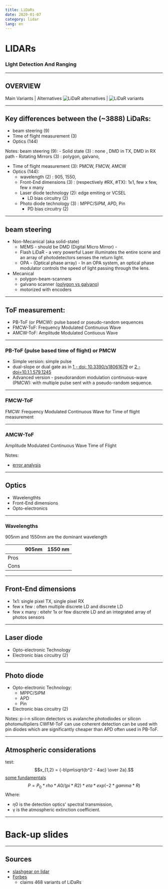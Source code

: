 ```yaml
---
title: LiDaRs
date: 2020-01-07
category: lidar
lang: en
---
```


# LIDARs
### LIght Detection And Ranging

---

## OVERVIEW

Main Variants | Alternatives
![LiDaR alternatives](/embedded-analog-intelligence/static/img/_posts/lidar_overview.jpg)  | ![LiDaR variants](/embedded-analog-intelligence/static/img/lidar_alternatives.jpg)    

--- 

## Key differences between the (~3888) LiDaRs:

* beam steering (9)
* Time of flight measurement (3)
* Optics (144)

Notes: 
beam steering (9):
    - Solid state (3) : none , DMD in TX, DMD in RX path 
    - Rotating Mirrors (3) : polygon, galvano, 
* Time of flight measurement (3): PMCW, FMCW, AMCW
* Optics (144):
    - wavelength (2) : 905, 1550, 
    - Front-End dimensions (3) : (respectively #RX, #TX): 1x1, few x few, few x many
    - Laser diode technology (2): edge emiting or VCSEL
        - LD bias circuitry (2)
    - Photo diode technology (3) : MPPC/SiPM, APD, Pin
        - PD bias circuitry (2)

---

## beam steering

* Non-Mecanical (aka solid-state)
    - MEMS - should be DMD (Digital Micro Mirror) - 
    - Flash LiDaR - a very powerful Laser illuminates the entire scene and an array of photodetectors senses the return light.
    - OPA - (Optical phase array) -  In an OPA system, an optical phase modulator controls the speed
of light passing through the lens.
* Mecanical
    - polygon-beam-scanners
    - galvano scanner ([polygon vs galvano](https://www.nidec-copal-electronics.com/us/featuring/lidar-polygon/vs_galvo/))
    - motorized with encoders

---

## ToF measurement:
* PB-ToF (or PMCW): pulse based or pseudo-random sequences
* FMCW-ToF: Frequency Modulated Continuous Wave
* AMCW-ToF: Amplitude Modulated Contiuous Wave

----

### PB-ToF (pulse based time of flight) or PMCW

* Simple version: simple pulse
* dual-slope or dual gate as in [1 - doi: 10.3390/s18061679](https://www.ncbi.nlm.nih.gov/pmc/articles/PMC6022202/) or [2 - doi=10.1.1.579.1245](http://citeseerx.ist.psu.edu/viewdoc/download?doi=10.1.1.579.1245&rep=rep1&type=pdf)
* Advanced version - pseudorandom modulation continuous-wave (PMCW): with multiple pulse sent with a pseudo-random sequence.

----

### FMCW-ToF

FMCW: Frequency Modulated Continuous Wave for Time of flight measurement

----

### AMCW-ToF

Amplitude Modulated Continuous Wave Time of Flight 

Notes:
* [error analysis](https://www.ncbi.nlm.nih.gov/pmc/articles/PMC6022202/)    

---

## Optics

* Wavelengthts
* Front-End dimensions
* Opto-electronics

----

### Wavelengths

905nm and 1550nm are the dominant wavelength

|      | 905nm | 1550 nm |
|------|-------|---------|
| Pros |       |         |
| Cons |       |         |

----

## Front-End dimensions

* 1x1: single pixel TX, single pixel RX
* few x few : often multiple discrete LD and discrete LD
* few x many : eitehr 1x or few discrete LD and an integrated array of photos sensors

----

## Laser diode

* Opto-electronic Technology
* Electronic bias circuitry (2)

----

## Photo diode

* Opto-electronic Technology:
    - MPPC/SiPM
    - APD
    - Pin
* Electronic bias circuitry (2)

Notes: p-i-n silicon detectors vs avalanche photodiodes or silicon photomultipliers
CWFM-ToF can use coherent detection can be used with pin diodes which are significantly cheaper than APD often used in PB-ToF.

---- 

## Atmospheric considerations

test:
$$x_{1,2} = {-b\pm\sqrt{b^2 - 4ac} \over 2a}.$$
[some fundamentals](https://www.laserfocusworld.com/lasers-sources/article/16548115/lidar-a-photonics-guide-to-the-autonomous-vehicle-market)
$$ P=P_0 * rho * A0/(pi*R2) *eta * exp(-2*gamma*R) $$
Where: 
* η0 is the detection optics' spectral transmission, 
* γ is the atmospheric extinction coefficient.

---

# Back-up slides

---

## Sources

* [slashgear on lidar](https://www.slashgear.com/djis-livox-says-it-cracked-the-lidar-problem-holding-back-autonomous-cars-06605502/)
* [Forbes](https://www.forbes.com/sites/sabbirrangwala/2020/04/12/there-must-be-860-ways-to-build-an-av-lidarpart-1/#13236dec545c)
    - claims 468 variants of LiDaRs

